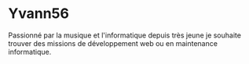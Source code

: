 # Yvann56
Passionné par la musique et l'informatique depuis très jeune je souhaite trouver des missions de développement web ou en maintenance informatique. 
